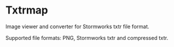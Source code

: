 # Txtrmap
Image viewer and converter for Stormworks txtr file format.

Supported file formats: PNG, Stormworks txtr and compressed txtr.
